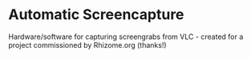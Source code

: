 Automatic Screencapture
======================

Hardware/software for capturing screengrabs from VLC - created for a project commissioned by Rhizome.org (thanks!)
